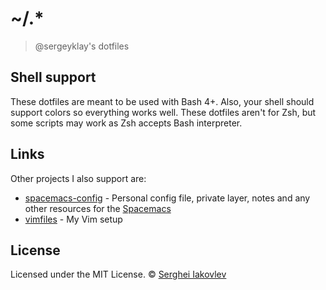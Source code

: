 # ~/.*

> @sergeyklay's dotfiles

## Shell support

These dotfiles are meant to be used with Bash 4+. Also, your shell should
support colors so everything works well. These dotfiles aren't for Zsh, but
some scripts may work as Zsh accepts Bash interpreter.

## Links

Other projects I also support are:

- [spacemacs-config](https://github.com/sergeyklay/spacemacs-config) -
  Personal config file, private layer, notes and any other resources
  for the [Spacemacs](https://spacemacs.org/)
- [vimfiles](https://github.com/sergeyklay/vimfiles) - My Vim setup

## License

Licensed under the MIT License.
&copy; [Serghei Iakovlev](https://github.com/sergeyklay)
